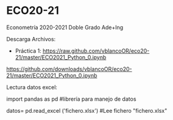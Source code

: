 # ECO20-21
Econometría 2020-2021 Doble Grado Ade+Ing

Descarga Archivos:

- Práctica 1: https://raw.github.com/vblancoOR/eco20-21/master/ECO2021_Python_0.ipynb

https://github.com/downloads/vblancoOR/eco20-21/master/ECO2021_Python_0.ipynb

Lectura datos excel:

import pandas as pd #librería para manejo de datos

datos= pd.read_excel ('fichero.xlsx') #Lee fichero "fichero.xlsx"
